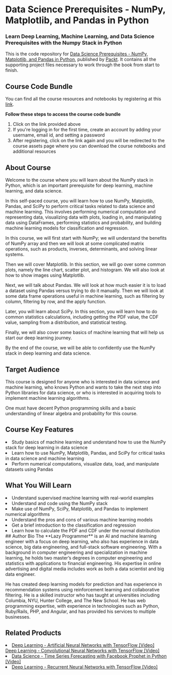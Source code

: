 # Data Science Prerequisites - NumPy, Matplotlib, and Pandas in Python

### Learn Deep Learning, Machine Learning, and Data Science Prerequisites with the Numpy Stack in Python

This is the code repository for [Data Science Prerequisites - NumPy, Matplotlib, and Pandas in Python](https://www.packtpub.com/product/data-science-prerequisites-numpy-matplotlib-and-pandas-in-python-video/9781803241616), published by [Packt](https://www.packtpub.com/?utm_source=github). It contains all the supporting project files necessary to work through the book from start to finish.

## Course Code Bundle

You can find all the course resources and notebooks by registering at this [link](https://lazyprogrammer.me/numpy).

**Follow these steps to access the course code bundle**

1. Click on the link provided above
2. If you're logging in for the first time, create an account by adding your username, email id, and setting a password
3. After registering, click on the link again and you will be redirected to the course assets page where you can download the course notebooks and additional resources

## About Course

Welcome to the course where you will learn about the NumPy stack in Python, which is an important prerequisite for deep learning, machine learning, and data science.  
  
In this self-paced course, you will learn how to use NumPy, Matplotlib, Pandas, and SciPy to perform critical tasks related to data science and machine learning. This involves performing numerical computation and representing data, visualizing data with plots, loading in, and manipulating data using DataFrames, performing statistics and probability, and building machine learning models for classification and regression.  
  
In this course, we will first start with NumPy; we will understand the benefits of NumPy array and then we will look at some complicated matrix operations, such as products, inverses, determinants, and solving linear systems.  
  
Then we will cover Matplotlib. In this section, we will go over some common plots, namely the line chart, scatter plot, and histogram. We will also look at how to show images using Matplotlib.  
  
Next, we will talk about Pandas. We will look at how much easier it is to load a dataset using Pandas versus trying to do it manually. Then we will look at some data frame operations useful in machine learning, such as filtering by column, filtering by row, and the apply function.  
  
Later, you will learn about SciPy. In this section, you will learn how to do common statistics calculations, including getting the PDF value, the CDF value, sampling from a distribution, and statistical testing.  
  
Finally, we will also cover some basics of machine learning that will help us start our deep learning journey.  
  
By the end of the course, we will be able to confidently use the NumPy stack in deep learning and data science.

## Target Audience
This course is designed for anyone who is interested in data science and machine learning, who knows Python and wants to take the next step into Python libraries for data science, or who is interested in acquiring tools to implement machine learning algorithms.  
  
One must have decent Python programming skills and a basic understanding of linear algebra and probability for this course.

## Course Key Features

<li>Study basics of machine learning and understand how to use the NumPy stack for deep learning in data science
<li>Learn how to use NumPy, Matplotlib, Pandas, and SciPy for critical tasks in data science and machine learning 
<li>Perform numerical computations, visualize data, load, and manipulate datasets using Pandas

## What You Will Learn

<li>Understand supervised machine learning with real-world examples
<li>Understand and code using the NumPy stack
<li>Make use of NumPy, SciPy, Matplotlib, and Pandas to implement numerical algorithms
<li>Understand the pros and cons of various machine learning models  
<li>Get a brief introduction to the classification and regression
<li>Learn how to calculate the PDF and CDF under the normal distribution
## Author Bio
The **Lazy Programmer** is an AI and machine learning engineer with a focus on deep learning, who also has experience in data science, big data engineering, and full-stack software engineering. With a background in computer engineering and specialization in machine learning, he holds two master’s degrees in computer engineering and statistics with applications to financial engineering. His expertise in online advertising and digital media includes work as both a data scientist and big data engineer.  
  
He has created deep learning models for prediction and has experience in recommendation systems using reinforcement learning and collaborative filtering. He is a skilled instructor who has taught at universities including Columbia, NYU, Hunter College, and The New School. He has web programming expertise, with experience in technologies such as Python, Ruby/Rails, PHP, and Angular, and has provided his services to multiple businesses.

## Related Products

<li> <a href="https://github.com/PacktPublishing/Deep-Learning---Artificial-Neural-Networks-with-TensorFlow">Deep Learning - Artificial Neural Networks with TensorFlow [Video] </a> 
<a href="https://github.com/PacktPublishing/Deep-Learning---Convolutional-Neural-Networks-with-TensorFlow">Deep Learning - Convolutional Neural Networks with TensorFlow [Video]
<li><a href="https://github.com/PacktPublishing/Data-Science---Time-Series-Forecasting-with-Facebook-Prophet-in-Python">Data Science - Time Series Forecasting with Facebook Prophet in Python [Video] </a>
<li><a href="https://github.com/PacktPublishing/Deep-Learning---Recurrent-Neural-Networks-with-TensorFlow"> Deep Learning - Recurrent Neural Networks with TensorFlow [Video] </a>
